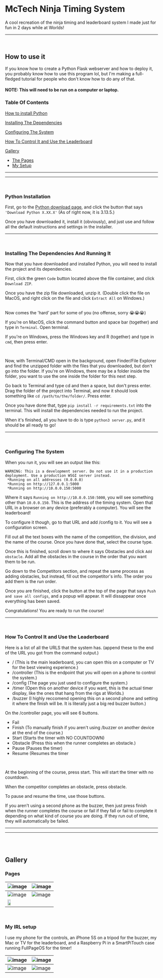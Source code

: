 # McTech Ninja Timing System
A cool recreation of the ninja timing and leaderboard system I made just for fun in 2 days while at Worlds!
____
<br />

## How to use it

If you know how to create a Python Flask webserver and how to deploy it, you probably know how to use this program lol, but I'm making a full-fledged tutorial for people who don't know how to do any of that.

#### NOTE: This will need to be run on a computer or laptop.

### Table Of Contents
[How to install Python](#python-installation)

[Installing The Dependencies](#installing-the-dependencies-and-running-it)

[Configuring The System](#configuring-the-system)

[How To Control It and Use the Leaderboard](#how-to-control-it-and-use-the-leaderboard)


[Gallery](#gallery)
* [The Pages](#the-pages)
* [My Setup](#my-irl-setup)
____
____
<br />

### Python Installation

First, go to the [Python download page](https://python.org/downloads), and click the button that says `'Download Python X.XX.X'` (As of right now, it is 3.13.5.)

Once you have downloaded it, install it (obviously), and just use and follow all the default instructions and settings in the installer.
____
<br />

### Installing The Dependencies And Running It

Now that you have downloaded and installed Python, you will need to install the project and its dependencies.

First, click the green `Code` button located above the file container, and click `Download ZIP`.

Once you have the zip file downloaded, unzip it. (Double click the file on MacOS, and right click on the file and click `Extract All` on Windows.)

<br />
Now comes the 'hard' part for some of you (no offense, sorry 😭😭😭)

If you're on MacOS, click the command button and space bar (together) and type in `Terminal`. Open terminal.

If you're on Windows, press the Windows key and R (together) and type in `cmd`, then press enter.

<br />

Now, with Terminal/CMD open in the background, open Finder/File Explorer and find the unzipped folder with the files that you downloaded, but don't go into the folder. If you're on Windows, there may be a folder inside the folder, you want to use the one inside the folder for this next step.

Go back to Terminal and type cd and then a space, but don't press enter. Drag the folder of the project into Terminal, and now it should look something like `cd /path/to/the/folder/`. Press enter.

Once you have done that, type `pip install -r requirements.txt` into the terminal. This will install the dependencies needed to run the project.

When it's finished, all you have to do is type `python3 server.py`, and it should be all ready to go!
____
<br />

### Configuring The System

When you run it, you will see an output like this:

```
WARNING: This is a development server. Do not use it in a production deployment. Use a production WSGI server instead.
 *Running on all addresses (0.0.0.0)
 *Running on http://127.0.0.1:5000
 *Running on http://10.0.0.150:5000
```

Where it says `Running on http://10.0.0.150:5000`, you will see something other than `10.0.0.150`. This is the address of the timing system. Open that URL in a browser on any device (preferably a computer). You will see the leaderboard!

To configure it though, go to that URL and add /config to it. You will see a configuration screen.

Fill out all the text boxes with the name of the competition, the division, and the name of the course. Once you have done that, select the course type.

Once this is finished, scroll down to where it says Obstacles and click `Add obstacle`. Add all the obstacles in the course in the order that you want them to be run.

Go down to the Competitors section, and repeat the same process as adding obstacles, but instead, fill out the competitor's info. The order you add them is the run order.

Once you are finished, click the button at the top of the page that says `Push and save all configs`, and a popup will appear. It will dissappear once everything has been saved.

Congratulations! You are ready to run the course!
____
<br />

### How To Control It and Use the Leaderboard

Here is a list of all the URLS that the system has. (append these to the end of the URL you got from the command output.)

* / (This is the main leaderboard, you can open this on a computer or TV for the best viewing experience.)
* /controller (This is the endpoint that you will open on a phone to control the system.)
* /config (The page you just used to configure the system.)
* /timer (Open this on another device if you want, this is the actual timer display, like the ones that hang from the rigs at Worlds.)
* /buzzer (I highly reccomend opening this on a second phone and setting it where the finish will be. It is literally just a big red buzzer button.)

On the /controller page, you will see 6 buttons.
* Fail
* Finish (To manually finish if you aren't using /buzzer on another device at the end of the course.)
* Start (Starts the timer with NO COUNTDOWN)
* Obstacle (Press this when the runner completes an obstacle.)
* Pause (Pauses the timer)
* Resume (Resumes the timer

<br />

At the beginning of the course, press start. This will start the timer with no countdown.

When the competitor completes an obstacle, press obstacle.

To pause and resume the time, use those buttons.

If you aren't using a second phone as the buzzer, then just press finish when the runner completes the course or fail if they fall or fail to complete it depending on what kind of course you are doing. If they run out of time, they will automatically be failed.
____
____
<br />
<br />

## Gallery

### Pages
| ![image](https://github.com/user-attachments/assets/be5fd056-d5a4-4b2e-9960-75fe589cc07a) | ![image](https://github.com/user-attachments/assets/b6de2ab6-68da-418a-a330-9144c21bb47d) |
|----|----|
| ![image](https://github.com/user-attachments/assets/dc612f56-af8d-4c59-aa7f-c1ebdc6d47e8) | ![image](https://github.com/user-attachments/assets/c4d185b7-973a-4800-b1f2-e2fa94b854c8) |
| <img src="https://github.com/user-attachments/assets/43798f5d-3cfa-455b-b0c0-51025e6bb351" width=40% height=40%> |

<br />

### My IRL setup
I use my phone for the controls, an iPhone 5S on a tripod for the buzzer, my Mac or TV for the leaderboard, and a Raspberry Pi in a SmartPiTouch case running FullPageOS for the timer!

| ![image](https://github.com/user-attachments/assets/44cb5b80-f789-4601-9180-40b722ef59f1) | ![image](https://github.com/user-attachments/assets/3afc8029-fb0c-4242-af63-bb3d8519d4be) |
|----|----|
| ![image](https://github.com/user-attachments/assets/879737fb-099e-420a-9756-3f20de9e4b35) | ![image](https://github.com/user-attachments/assets/42702e2c-0f98-4755-8ba1-f82bbc75d89e) |
